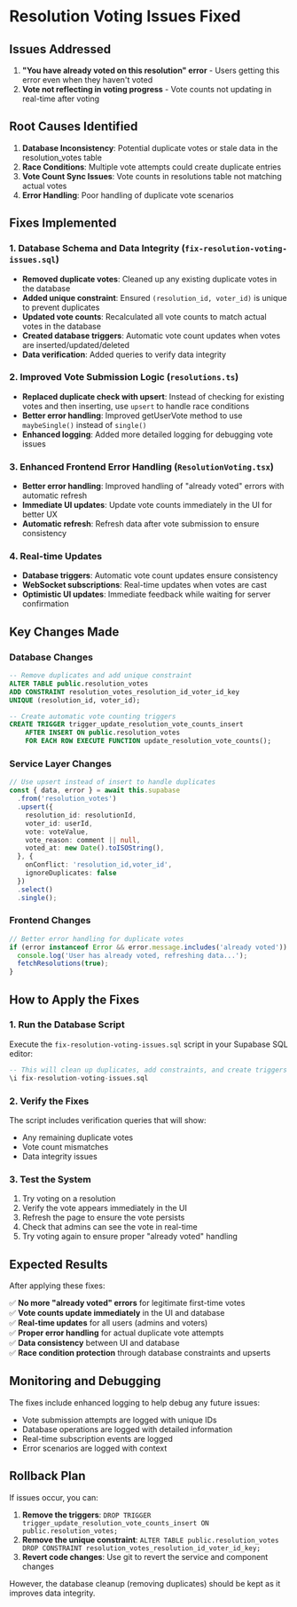 # Resolution Voting Issues Fixed

## Issues Addressed

1. **"You have already voted on this resolution" error** - Users getting this error even when they haven't voted
2. **Vote not reflecting in voting progress** - Vote counts not updating in real-time after voting

## Root Causes Identified

1. **Database Inconsistency**: Potential duplicate votes or stale data in the resolution_votes table
2. **Race Conditions**: Multiple vote attempts could create duplicate entries
3. **Vote Count Sync Issues**: Vote counts in resolutions table not matching actual votes
4. **Error Handling**: Poor handling of duplicate vote scenarios

## Fixes Implemented

### 1. Database Schema and Data Integrity (`fix-resolution-voting-issues.sql`)

- **Removed duplicate votes**: Cleaned up any existing duplicate votes in the database
- **Added unique constraint**: Ensured `(resolution_id, voter_id)` is unique to prevent duplicates
- **Updated vote counts**: Recalculated all vote counts to match actual votes in the database
- **Created database triggers**: Automatic vote count updates when votes are inserted/updated/deleted
- **Data verification**: Added queries to verify data integrity

### 2. Improved Vote Submission Logic (`resolutions.ts`)

- **Replaced duplicate check with upsert**: Instead of checking for existing votes and then inserting, use `upsert` to handle race conditions
- **Better error handling**: Improved getUserVote method to use `maybeSingle()` instead of `single()`
- **Enhanced logging**: Added more detailed logging for debugging vote issues

### 3. Enhanced Frontend Error Handling (`ResolutionVoting.tsx`)

- **Better error handling**: Improved handling of "already voted" errors with automatic refresh
- **Immediate UI updates**: Update vote counts immediately in the UI for better UX
- **Automatic refresh**: Refresh data after vote submission to ensure consistency

### 4. Real-time Updates

- **Database triggers**: Automatic vote count updates ensure consistency
- **WebSocket subscriptions**: Real-time updates when votes are cast
- **Optimistic UI updates**: Immediate feedback while waiting for server confirmation

## Key Changes Made

### Database Changes
```sql
-- Remove duplicates and add unique constraint
ALTER TABLE public.resolution_votes 
ADD CONSTRAINT resolution_votes_resolution_id_voter_id_key 
UNIQUE (resolution_id, voter_id);

-- Create automatic vote counting triggers
CREATE TRIGGER trigger_update_resolution_vote_counts_insert
    AFTER INSERT ON public.resolution_votes
    FOR EACH ROW EXECUTE FUNCTION update_resolution_vote_counts();
```

### Service Layer Changes
```typescript
// Use upsert instead of insert to handle duplicates
const { data, error } = await this.supabase
  .from('resolution_votes')
  .upsert({
    resolution_id: resolutionId,
    voter_id: userId,
    vote: voteValue,
    vote_reason: comment || null,
    voted_at: new Date().toISOString(),
  }, {
    onConflict: 'resolution_id,voter_id',
    ignoreDuplicates: false
  })
  .select()
  .single();
```

### Frontend Changes
```typescript
// Better error handling for duplicate votes
if (error instanceof Error && error.message.includes('already voted')) {
  console.log('User has already voted, refreshing data...');
  fetchResolutions(true);
}
```

## How to Apply the Fixes

### 1. Run the Database Script
Execute the `fix-resolution-voting-issues.sql` script in your Supabase SQL editor:

```sql
-- This will clean up duplicates, add constraints, and create triggers
\i fix-resolution-voting-issues.sql
```

### 2. Verify the Fixes
The script includes verification queries that will show:
- Any remaining duplicate votes
- Vote count mismatches
- Data integrity issues

### 3. Test the System
1. Try voting on a resolution
2. Verify the vote appears immediately in the UI
3. Refresh the page to ensure the vote persists
4. Check that admins can see the vote in real-time
5. Try voting again to ensure proper "already voted" handling

## Expected Results

After applying these fixes:

✅ **No more "already voted" errors** for legitimate first-time votes  
✅ **Vote counts update immediately** in the UI and database  
✅ **Real-time updates** for all users (admins and voters)  
✅ **Proper error handling** for actual duplicate vote attempts  
✅ **Data consistency** between UI and database  
✅ **Race condition protection** through database constraints and upserts  

## Monitoring and Debugging

The fixes include enhanced logging to help debug any future issues:

- Vote submission attempts are logged with unique IDs
- Database operations are logged with detailed information
- Real-time subscription events are logged
- Error scenarios are logged with context

## Rollback Plan

If issues occur, you can:

1. **Remove the triggers**: `DROP TRIGGER trigger_update_resolution_vote_counts_insert ON public.resolution_votes;`
2. **Remove the unique constraint**: `ALTER TABLE public.resolution_votes DROP CONSTRAINT resolution_votes_resolution_id_voter_id_key;`
3. **Revert code changes**: Use git to revert the service and component changes

However, the database cleanup (removing duplicates) should be kept as it improves data integrity.